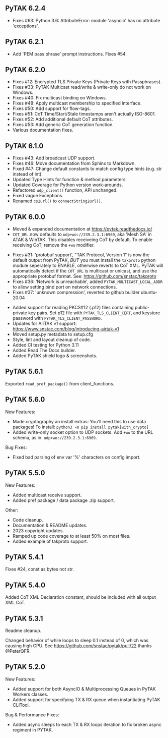 ## PyTAK 6.2.4

- Fixes #63: Python 3.6: AttributeError: module 'asyncio' has no attribute 'exceptions'.

## PyTAK 6.2.1

- Add 'PEM pass phrase' prompt instructions. Fixes #54.

## PyTAK 6.2.0

- Fixes #12: Encrypted TLS Private Keys (Private Keys with Passphrases).
- Fixes #33: PyTAK Multicast read/write & write-only do not work on Windows.
- Fixes #40: Fix multicast binding on Windows.
- Fixes #48: Apply multicast membership to specified interface.
- Fixes #50: Add support for flow-tags.
- Fixes #51: CoT Time/Start/Stale timestamps aren't actually ISO-8601.
- Fixes #52: Add additional default CoT attributes.
- Fixes #53: Add generic CoT generation function.
- Various documentation fixes.

## PyTAK 6.1.0

- Fixes #43: Add broadcast UDP support.
- Fixes #46: Move documentation from Sphinx to Markdown.
- Fixed #47: Change default constants to match config type hints (e.g. str instead of int).
- Updated Type Hints for function & method parameters.
- Updated Coverage for Python version work-arounds.
- Refactored `udp_client()` function, API unchanged.
- Fixed vague Exceptions.
- Renamed `cs2url()` to `connectString2url()`.

## PyTAK 6.0.0

- Moved & expanded documentation at https://pytak.readthedocs.io/
- ``COT_URL`` now defaults to ``udp+wo://239.2.3.1:6969``, aka 'Mesh SA' in ATAK & WinTAK. This disables receiveing CoT by default. To enable receiving CoT, remove the ``+wo`` modifier. 
* Fixes #31: 'protobuf support', "TAK Protocol, Version 1" is now the default output from PyTAK, *BUT* you must install the ``takproto`` python module seperately to ENABLE, otherwise reverts to CoT XML. PyTAK will automatically detect if the ``COT_URL`` is multicast or unicast, and use the appropriate protobuf format. See: https://github.com/snstac/takproto
* Fixes #36: 'Network is unreachable', added ``PYTAK_MULTICAST_LOCAL_ADDR`` to allow setting bind port on network connections.
* Fixes #37: 'unknown compression', reverted to github builder ubuntu-20.04
- Added support for reading PKCS#12 (.p12) files containing public-private key pairs. Set p12 file with ``PYTAK_TLS_CLIENT_CERT``, and keystore password with ``PYTAK_TLS_CLIENT_PASSWORD``.
- Updates for AirTAK v1 support: https://www.snstac.com/blog/introducing-airtak-v1
- Moved setup.py metadata to setup.cfg
- Style, lint and layout cleanup of code.
- Added CI testing for Python 3.11
- Added Read The Docs builder.
- Added PyTAK shield logo & screenshots.

## PyTAK 5.6.1

Exported `read_pref_package()` from client_functions.

PyTAK 5.6.0
-----------
New Features:
- Made cryptography an install extras: You'll need this to use data packages! To install: `python3 -m pip install pytak[with_crypto]`
- Added write-only socket option to UDP sockets. Add `+wo` to the URL schema, as in: `udp+wo://239.2.3.1:6969`.

Bug Fixes:
- Fixed bad parsing of env var '%' characters on config import.

PyTAK 5.5.0
-----------
New Features:
- Added multicast receive support.
- Added pref package / data package .zip support.

Other:
- Code cleanup.
- Documentation & README updates.
- 2023 copyright updates.
- Ramped up code coverage to at least 50% on most files.
- Added example of takproto support.

PyTAK 5.4.1
-----------
Fixes #24, const as bytes not str.

PyTAK 5.4.0
-----------
Added CoT XML Declaration constant, should be included with all output XML CoT.

PyTAK 5.3.1
-----
Readme cleanup.

Changed behavior of while loops to sleep 0.1 instead of 0, which was causing
high CPU. See https://github.com/snstac/pytak/pull/22 thanks @PeterQFR.


PyTAK 5.2.0
-----
New Features:
- Added support for both AsyncIO & Multiprocessing Queues in PyTAK Workers classes.
- Added support for specifying TX & RX queue when instantiating PyTAK CLITool.

Bug & Performance Fixes:
- Added async sleeps to each TX & RX loops iteration to fix broken async regiment in PYTAK.
